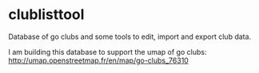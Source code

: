 # clublisttool
Database of go clubs and some tools to edit, import and export club data. 

I am building this database to support the umap of go clubs: http://umap.openstreetmap.fr/en/map/go-clubs_76310


